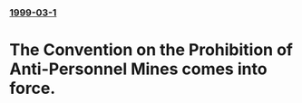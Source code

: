 ### [1999-03-1](/news/1999/03/1/index.md)

#  The Convention on the Prohibition of Anti-Personnel Mines comes into force.



